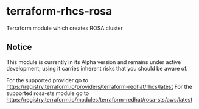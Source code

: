 # terraform-rhcs-rosa
Terraform module which creates ROSA cluster

## Notice

This module is currently in its Alpha version and remains under active development; using it carries inherent risks that you should be aware of.

For the supported provider go to https://registry.terraform.io/providers/terraform-redhat/rhcs/latest
For the supported rosa-sts module go to https://registry.terraform.io/modules/terraform-redhat/rosa-sts/aws/latest
